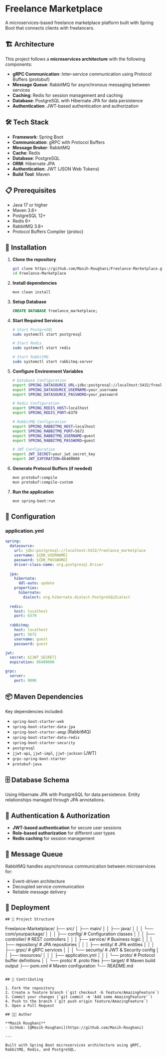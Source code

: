 # Freelance Marketplace

A microservices-based freelance marketplace platform built with Spring Boot that connects clients with freelancers.

## 🏗️ Architecture

This project follows a **microservices architecture** with the following components:

- **gRPC Communication**: Inter-service communication using Protocol Buffers (protobuf)
- **Message Queue**: RabbitMQ for asynchronous messaging between services
- **Caching**: Redis for session management and caching
- **Database**: PostgreSQL with Hibernate JPA for data persistence
- **Authentication**: JWT-based authentication and authorization

## 🛠️ Tech Stack

- **Framework**: Spring Boot
- **Communication**: gRPC with Protocol Buffers
- **Message Broker**: RabbitMQ
- **Cache**: Redis
- **Database**: PostgreSQL
- **ORM**: Hibernate JPA
- **Authentication**: JWT (JSON Web Tokens)
- **Build Tool**: Maven

## 📋 Prerequisites

- Java 17 or higher
- Maven 3.6+
- PostgreSQL 12+
- Redis 6+
- RabbitMQ 3.8+
- Protocol Buffers Compiler (protoc)

## 🚀 Installation

1. **Clone the repository**
   ```bash
   git clone https://github.com/Masih-Roughani/Freelance-Marketplace.git
   cd Freelance-Marketplace
   ```

2. **Install dependencies**
   ```bash
   mvn clean install
   ```

3. **Setup Database**
   ```sql
   CREATE DATABASE freelance_marketplace;
   ```

4. **Start Required Services**
   ```bash
   # Start PostgreSQL
   sudo systemctl start postgresql
   
   # Start Redis
   sudo systemctl start redis
   
   # Start RabbitMQ
   sudo systemctl start rabbitmq-server
   ```

5. **Configure Environment Variables**
   ```bash
   # Database Configuration
   export SPRING_DATASOURCE_URL=jdbc:postgresql://localhost:5432/freelance_marketplace
   export SPRING_DATASOURCE_USERNAME=your_username
   export SPRING_DATASOURCE_PASSWORD=your_password
   
   # Redis Configuration
   export SPRING_REDIS_HOST=localhost
   export SPRING_REDIS_PORT=6379
   
   # RabbitMQ Configuration
   export SPRING_RABBITMQ_HOST=localhost
   export SPRING_RABBITMQ_PORT=5672
   export SPRING_RABBITMQ_USERNAME=guest
   export SPRING_RABBITMQ_PASSWORD=guest
   
   # JWT Configuration
   export JWT_SECRET=your_jwt_secret_key
   export JWT_EXPIRATION=86400000
   ```

6. **Generate Protocol Buffers (if needed)**
   ```bash
   mvn protobuf:compile
   mvn protobuf:compile-custom
   ```

7. **Run the application**
   ```bash
   mvn spring-boot:run
   ```

## 🔧 Configuration

### application.yml
```yaml
spring:
  datasource:
    url: jdbc:postgresql://localhost:5432/freelance_marketplace
    username: ${DB_USERNAME}
    password: ${DB_PASSWORD}
    driver-class-name: org.postgresql.Driver
    
  jpa:
    hibernate:
      ddl-auto: update
    properties:
      hibernate:
        dialect: org.hibernate.dialect.PostgreSQLDialect
        
  redis:
    host: localhost
    port: 6379
    
  rabbitmq:
    host: localhost
    port: 5672
    username: guest
    password: guest

jwt:
  secret: ${JWT_SECRET}
  expiration: 86400000

grpc:
  server:
    port: 9090
```

## 📦 Maven Dependencies

Key dependencies included:

- `spring-boot-starter-web`
- `spring-boot-starter-data-jpa`
- `spring-boot-starter-amqp` (RabbitMQ)
- `spring-boot-starter-data-redis`
- `spring-boot-starter-security`
- `postgresql`
- `jjwt-api`, `jjwt-impl`, `jjwt-jackson` (JWT)
- `grpc-spring-boot-starter`
- `protobuf-java`

## 🗄️ Database Schema

Using Hibernate JPA with PostgreSQL for data persistence. Entity relationships managed through JPA annotations.

## 🔐 Authentication & Authorization

- **JWT-based authentication** for secure user sessions
- **Role-based authorization** for different user types
- **Redis caching** for session management

## 🐰 Message Queue

RabbitMQ handles asynchronous communication between microservices for:
- Event-driven architecture
- Decoupled service communication
- Reliable message delivery

## 🚀 Deployment
```
## 📁 Project Structure

```
Freelance-Marketplace/
├── src/
│   ├── main/
│   │   ├── java/
│   │   │   └── com/yourpackage/
│   │   │       ├── config/          # Configuration classes
│   │   │       ├── controller/      # REST controllers
│   │   │       ├── service/         # Business logic
│   │   │       ├── repository/      # JPA repositories
│   │   │       ├── entity/          # JPA entities
│   │   │       ├── grpc/           # gRPC services
│   │   │       └── security/        # JWT & Security config
│   │   ├── resources/
│   │   │   ├── application.yml
│   │   │   └── proto/              # Protocol buffer definitions
│   │   └── proto/                  # .proto files
├── target/                         # Maven build output
├── pom.xml                        # Maven configuration
└── README.md
```

## 🤝 Contributing

1. Fork the repository
2. Create a feature branch (`git checkout -b feature/AmazingFeature`)
3. Commit your changes (`git commit -m 'Add some AmazingFeature'`)
4. Push to the branch (`git push origin feature/AmazingFeature`)
5. Open a Pull Request

## 👨‍💻 Author

**Masih Roughani**
- GitHub: [@Masih-Roughani](https://github.com/Masih-Roughani)

---

Built with Spring Boot microservices architecture using gRPC, RabbitMQ, Redis, and PostgreSQL.
